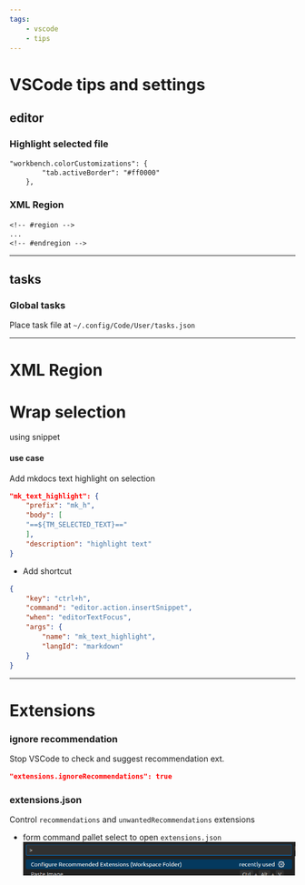 ```yaml
---
tags:
    - vscode
    - tips
---
```

# VSCode tips and settings

## editor
### Highlight selected file

```
"workbench.colorCustomizations": {
        "tab.activeBorder": "#ff0000"
    },
```

### XML Region
```
<!-- #region -->
...
<!-- #endregion -->
```

---

## tasks
### Global tasks
Place task file at `~/.config/Code/User/tasks.json`


--- 

# XML Region

# Wrap selection
using snippet

#### use case
Add mkdocs text highlight on selection

```json title="snippet"
"mk_text_highlight": {
    "prefix": "mk_h",
    "body": [
    "==${TM_SELECTED_TEXT}=="
    ],
    "description": "highlight text"
}
```

- Add shortcut 

```json title="keyboard shortcut"
{
    "key": "ctrl+h",
    "command": "editor.action.insertSnippet",
    "when": "editorTextFocus",
    "args": {
        "name": "mk_text_highlight",
        "langId": "markdown"
    }
}
```


---

# Extensions

### ignore recommendation
Stop VSCode to check and suggest recommendation ext.

```json
"extensions.ignoreRecommendations": true
```

### extensions.json
Control `recommendations` and `unwantedRecommendations` extensions

- form command pallet select to open `extensions.json`
![](images/configure_recommand_ext.png)